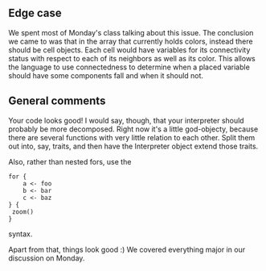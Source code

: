 ## Edge case

We spent most of Monday's class talking about this issue. The
conclusion we came to was that in the array that currently holds
colors, instead there should be cell objects. Each cell would have
variables for its connectivity status with respect to each of its
neighbors as well as its color. This allows the language to use
connectedness to determine when a placed variable should have some
components fall and when it should not.

## General comments

Your code looks good! I would say, though, that your interpreter
should probably be more decomposed. Right now it's a little
god-objecty, because there are several functions with very little
relation to each other. Split them out into, say, traits, and then
have the Interpreter object extend those traits.

Also, rather than nested fors, use the

```
for {
	a <- foo
	b <- bar
	c <- baz
} {
 zoom()
}
```

syntax.

Apart from that, things look good :) We covered everything major in
our discussion on Monday.
